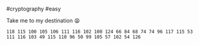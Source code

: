 #cryptography #easy

Take me to my destination 😫

```
118 115 100 105 106 111 116 102 100 124 66 84 68 74 74 96 117 115 53 111 116 103 49 115 110 96 50 99 105 57 102 54 126
```

